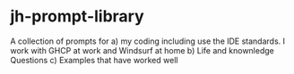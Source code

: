 # jh-prompt-library

A collection of prompts for 
a) my coding including use the IDE standards.  I work with GHCP at work and Windsurf at home
b) Life and knownledge Questions
c) Examples that have worked well


